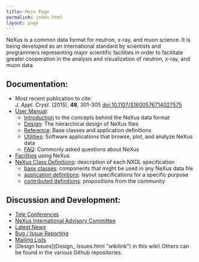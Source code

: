 ```yaml
---
title: Main Page
permalink: index.html
layout: page
---
```


NeXus is a common data format for neutron, x-ray, and muon science. It
is being developed as an international standard by scientists and
programmers representing major scientific facilities in order to
facilitate greater cooperation in the analysis and visualization of
neutron, x-ray, and muon data.

## Documentation:  
* Most recent publication to cite:  
   *J. Appl. Cryst.* (2015). **48**, 301-305 [doi:10.1107/S1600576714027575](https://doi.org/10.1107/S1600576714027575)
* [User Manual](http://download.nexusformat.org/doc/html/user_manual.html):
  * [Introduction](http://download.nexusformat.org/doc/html/introduction.html) to the concepts behind the NeXus data format
  * [Design](http://download.nexusformat.org/doc/html/design.html): The hierarchical design of NeXus files
  * [Reference](http://download.nexusformat.org/doc/html/classes/index.html): Base classes and application definitions
  * [Utilities](http://download.nexusformat.org/doc/html/utilities.html): Software applications that browse, plot, and analyze NeXus data
  * [FAQ](http://download.nexusformat.org/doc/html/faq.html): Commonly asked questions about NeXus
* [Facilities](Facilities.html "wikilink") using NeXus
* [NeXus Class Definitions](http://download.nexusformat.org/doc/html/classes/index.html): description of each NXDL specification
  * [base classes](http://download.nexusformat.org/doc/html/classes/base_classes/index.html): components that might be used in any NeXus data file
  * [application definitions](http://download.nexusformat.org/doc/html/classes/applications/index.html): layout specifications for a specific purpose
  * [contributed definitions](http://download.nexusformat.org/doc/html/classes/contributed_definitions/index.html): propositions from the community

## Discussion and Development:  
* [Tele Conferences](Teleconferences.html "wikilink") 
* [NeXus International Advisory Committee](NIAC.html "wikilink")
* [Latest News](Latest_News.html "wikilink")
* [Bug / Issue Reporting](IssueReporting.html "wikilink")
* [Mailing Lists](http://download.nexusformat.org/doc/html/mailinglist.html)
* [Design Issues](Design_ Issues.html "wikilink") in this wiki\\
    Others can be found in the various Github repositories.
